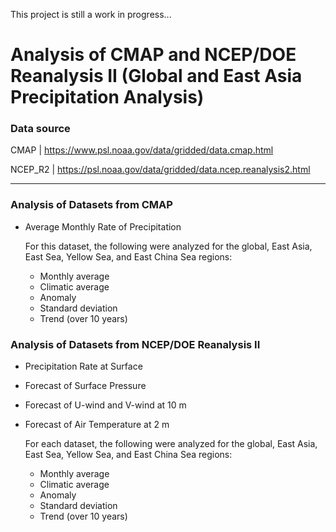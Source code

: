 This project is still a work in progress...

# Analysis of CMAP and NCEP/DOE Reanalysis II (Global and East Asia Precipitation Analysis)

### Data source

CMAP | https://www.psl.noaa.gov/data/gridded/data.cmap.html

NCEP_R2 | https://psl.noaa.gov/data/gridded/data.ncep.reanalysis2.html

---

### **Analysis of Datasets from CMAP**

- Average Monthly Rate of Precipitation
    
    For this dataset, the following were analyzed for the global, East Asia, East Sea, Yellow Sea, and East China Sea regions:
    
    - Monthly average
    - Climatic average
    - Anomaly
    - Standard deviation
    - Trend (over 10 years)

### **Analysis of Datasets from NCEP/DOE Reanalysis II**

- Precipitation Rate at Surface
- Forecast of Surface Pressure
- Forecast of U-wind and V-wind at 10 m
- Forecast of Air Temperature at 2 m
    
    For each dataset, the following were analyzed for the global, East Asia, East Sea, Yellow Sea, and East China Sea regions:
    
    - Monthly average
    - Climatic average
    - Anomaly
    - Standard deviation
    - Trend (over 10 years)
 
